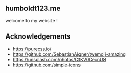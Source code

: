 ## humboldt123.me

welcome to my website !

## Acknowledgements
- https://purecss.io/
- https://github.com/SebastianAigner/twemoji-amazing
- https://unsplash.com/photos/CfKV0CecnU8
- https://github.com/simple-icons